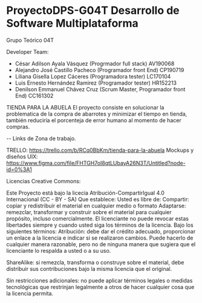 # ProyectoDPS-G04T Desarrollo de Software Multiplataforma
Grupo Teórico 04T

Developer Team:
- César Adilson Ayala Vásquez (Progrmador full stack)                  AV190068
- Alejandro José Castillo Pacheco (Programador front End)              CP190719
- Liliana Gisella Lopez Cáceres (Programadora tester)                  LC170104
- Luis Ernesto Hernández Ramirez (Programador tester)                  HR152213
- Denilson Emmanuel Chávez Cruz (Scrum Master, Programador front End)  CC161302


TIENDA PARA LA ABUELA
El proyecto consiste en solucionar la problematica de la compra de abarrotes y minimizar el tiempo en tienda, también reduciría el porcenteja de error humano al momento de hacer compras.

-- Links de Zona de trabajo.

TRELLO: https://trello.com/b/RCq0BbKm/tienda-para-la-abuela
Mockups y diseños UIX: https://www.figma.com/file/FHTGH7oI8qtLUbayA26N3T/Untitled?node-id=0%3A1

Licencias Creative Commons: 

Este Proyecto está bajo la licecia Atribución-CompartirIgual 4.0 Internacional (CC - BY - SA) Que establece:
Usted es libre de:
Compartir: copiar y redistribuir el material en cualquier medio o formato
Adaptarse: remezclar, transformar y construir sobre el material
para cualquier propósito, incluso comercialmente.
El licenciante no puede revocar estas libertades siempre y cuando usted siga los términos de la licencia.
Bajo los siguientes términos:
Atribución: debe dar el crédito adecuado, proporcionar un enlace a la licencia e indicar si se realizaron cambios. Puede hacerlo de cualquier manera razonable, pero no de ninguna manera que sugiera que el licenciante lo respalda a usted o a su uso.

ShareAlike: si remezcla, transforma o construye sobre el material, debe distribuir sus contribuciones bajo la misma licencia que el original.

Sin restricciones adicionales: no puede aplicar términos legales o medidas tecnológicas que restrinjan legalmente a otros de hacer cualquier cosa que la licencia permita.
